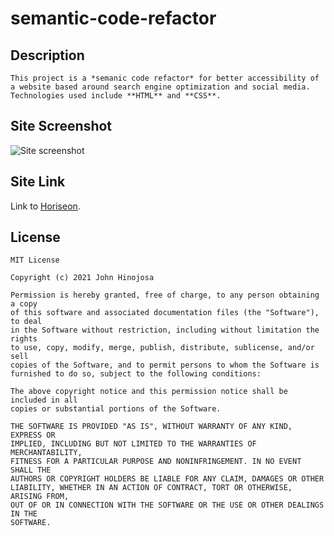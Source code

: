 # semantic-code-refactor

## Description
    This project is a *semanic code refactor* for better accessibility of a website based around search engine optimization and social media.
    Technologies used include **HTML** and **CSS**.
    
## Site Screenshot
   ![Site screenshot](assets/images/site_screenshot.png)
    
## Site Link
   Link to [Horiseon](https://takolad.github.io/semantic-code-refactor/).

## License
    MIT License

    Copyright (c) 2021 John Hinojosa

    Permission is hereby granted, free of charge, to any person obtaining a copy
    of this software and associated documentation files (the "Software"), to deal
    in the Software without restriction, including without limitation the rights
    to use, copy, modify, merge, publish, distribute, sublicense, and/or sell
    copies of the Software, and to permit persons to whom the Software is
    furnished to do so, subject to the following conditions:

    The above copyright notice and this permission notice shall be included in all
    copies or substantial portions of the Software.

    THE SOFTWARE IS PROVIDED "AS IS", WITHOUT WARRANTY OF ANY KIND, EXPRESS OR
    IMPLIED, INCLUDING BUT NOT LIMITED TO THE WARRANTIES OF MERCHANTABILITY,
    FITNESS FOR A PARTICULAR PURPOSE AND NONINFRINGEMENT. IN NO EVENT SHALL THE
    AUTHORS OR COPYRIGHT HOLDERS BE LIABLE FOR ANY CLAIM, DAMAGES OR OTHER
    LIABILITY, WHETHER IN AN ACTION OF CONTRACT, TORT OR OTHERWISE, ARISING FROM,
    OUT OF OR IN CONNECTION WITH THE SOFTWARE OR THE USE OR OTHER DEALINGS IN THE
    SOFTWARE.
